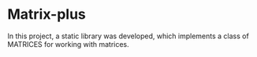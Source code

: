 # Matrix-plus
In this project, a static library was developed, which implements a class of MATRICES for working with matrices.
